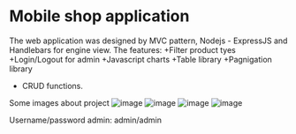 # Mobile shop application
The web application was designed by MVC pattern, Nodejs - ExpressJS and Handlebars for engine view.
The features:
+Filter product tyes
+Login/Logout for admin
+Javascript charts
+Table library
+Pagnigation library
+ CRUD functions.

Some images about project
![image](https://user-images.githubusercontent.com/70305254/200438034-416adc20-e4e0-44da-8c61-a470ff096abb.png)
![image](https://user-images.githubusercontent.com/70305254/200438095-59dca07e-86ad-4ccd-a187-7a3230364ad3.png)
![image](https://user-images.githubusercontent.com/70305254/200438131-88b2afb8-52fe-4102-85b3-6662462aad47.png)
![image](https://user-images.githubusercontent.com/70305254/200438150-07ac4064-85e1-45c1-8024-260282e3432f.png)


Username/password admin: admin/admin
